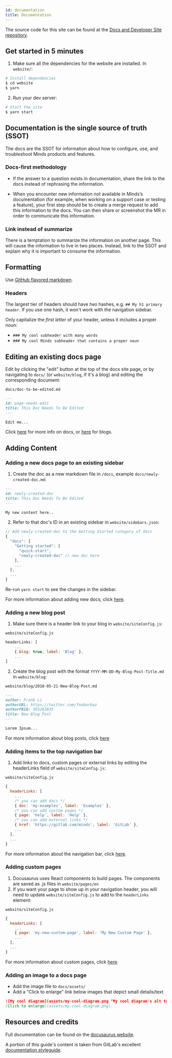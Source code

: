 ```yaml
---
id: documentation
title: Documentation
---
```


The source code for this site can be found at the [Docs and Developer Site repository](https://gitlab.com/minds/docs).

## Get started in 5 minutes

1. Make sure all the dependencies for the website are installed. In `website/`:

```sh
# Install dependencies
$ cd website
$ yarn
```

2. Run your dev server:

```sh
# Start the site
$ yarn start
```

## Documentation is the single source of truth (SSOT)

The docs are the SSOT for information about how to configure, use, and troubleshoot Minds products and features.

### Docs-first methodology

- If the answer to a question exists in documentation, share the link to the docs instead of rephrasing the information.

- When you encounter new information not available in Minds’s documentation (for example, when working on a support case or testing a feature), your first step should be to create a merge request to add this information to the docs. You can then share or screenshot the MR in order to communicate this information.

### Link instead of summarize

There is a temptation to summarize the information on another page. This will cause the information to live in two places. Instead, link to the SSOT and explain why it is important to consume the information.

## Formatting

Use [GitHub flavored markdown](https://help.github.com/en/articles/basic-writing-and-formatting-syntax).

### Headers

The largest tier of headers should have _two_ hashes, e.g. `## My h1 primary header`. If you use one hash, it won't work with the navigation sidebar.

Only capitalize the _first letter_ of your header, unless it includes a proper noun:

- `### My cool subheader with many words`
- `### My cool Minds subheader that contains a proper noun`

## Editing an existing docs page

Edit by clicking the "edit" button at the top of the docs site page, or by navigating to `docs/` (or `website/blog`, if it's a blog) and editing the corresponding document:

`docs/doc-to-be-edited.md`

```markdown
---
id: page-needs-edit
title: This Doc Needs To Be Edited
---

Edit me...
```

Click [here](https://docusaurus.io/docs/en/navigation) for more info on docs, or [here](https://docusaurus.io/docs/en/adding-blog) for blogs.

## Adding Content

### Adding a new docs page to an existing sidebar

1. Create the doc as a new markdown file in `/docs`, example `docs/newly-created-doc.md`:

```md
---
id: newly-created-doc
title: This Doc Needs To Be Edited
---

My new content here..
```

2. Refer to that doc's ID in an existing sidebar in `website/sidebars.json`:

```javascript
// Add newly-created-doc to the Getting Started category of docs
{
  "docs": {
    "Getting started": [
      "quick-start",
      "newly-created-doc" // new doc here
    ],
    ...
  },
  ...
}
```

Re-run `yarn start` to see the changes in the sidebar.

For more information about adding new docs, click [here](https://docusaurus.io/docs/en/navigation).

### Adding a new blog post

1. Make sure there is a header link to your blog in `website/siteConfig.js`:

`website/siteConfig.js`

```javascript
headerLinks: [
    ...
    { blog: true, label: 'Blog' },
    ...
]
```

2. Create the blog post with the format `YYYY-MM-DD-My-Blog-Post-Title.md` in `website/blog`:

`website/blog/2018-05-21-New-Blog-Post.md`

```markdown
---
author: Frank Li
authorURL: https://twitter.com/foobarbaz
authorFBID: 503283835
title: New Blog Post
---

Lorem Ipsum...
```

For more information about blog posts, click [here](https://docusaurus.io/docs/en/adding-blog)

### Adding items to the top navigation bar

1. Add links to docs, custom pages or external links by editing the headerLinks field of `website/siteConfig.js`:

`website/siteConfig.js`

```javascript
{
  headerLinks: [
    ...
    /* you can add docs */
    { doc: 'my-examples', label: 'Examples' },
    /* you can add custom pages */
    { page: 'help', label: 'Help' },
    /* you can add external links */
    { href: 'https://gitlab.com/minds', label: 'GitLab' },
    ...
  ],
  ...
}
```

For more information about the navigation bar, click [here](https://docusaurus.io/docs/en/navigation).

### Adding custom pages

1. Docusaurus uses React components to build pages. The components are saved as .js files in `website/pages/en`
1. If you want your page to show up in your navigation header, you will need to update `website/siteConfig.js` to add to the `headerLinks` element:

`website/siteConfig.js`

```javascript
{
  headerLinks: [
    ...
    { page: 'my-new-custom-page', label: 'My New Custom Page' },
    ...
  ],
  ...
}
```

For more information about custom pages, click [here](https://docusaurus.io/docs/en/custom-pages).

### Adding an image to a docs page

- Add the image file to `docs/assets/`
- Add a "Click to enlarge" link below images that depict small details/text

```md
![My cool diagram](assets/my-cool-diagram.png "My cool diagram's alt text")
[Click to enlarge](assets/my-cool-diagram.png)
```

## Resources and credits

Full documentation can be found on the [docusaurus website](https://docusaurus.io/).

A portion of this guide's content is taken from GitLab's excellent [documentation styleguide](https://git.causal.ch/help/development/documentation/styleguide.md).
